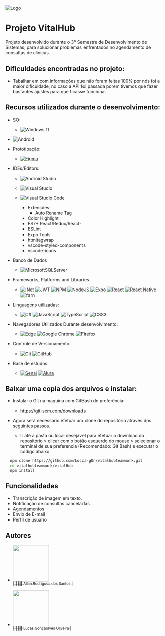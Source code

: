 ![Logo](https://github.com/Lucca-gOn/vitalhubteamwork/assets/22855740/77de95ed-639d-4adf-9596-af86b0042e1d)


# Projeto VitalHub

Projeto desenvolvido durante o 3º Semestre de Desenvolvimento de Sistemas, para solucionar problemas enfrentados no agendamento de consultas de clinicas.

## Dificuldades encontradas no projeto:

-	Tabalhar em com informações que não foram feitas 100% por nós foi a maior dificuldade, no caso a API foi passada porem tivemos que fazer bastantes ajustes para que ficasse funcional

## Recursos utilizados durante o desenvolvimento:

-	SO:
	-	![Windows 11](https://img.shields.io/badge/Windows%2011-%230079d5.svg?style=for-the-badge&logo=Windows%2011&logoColor=white)
 -	![Android](https://img.shields.io/badge/Android-3DDC84?style=for-the-badge&logo=android&logoColor=white)

-	Prototipação:
	-	[![Figma](https://img.shields.io/badge/figma-%23F24E1E.svg?style=for-the-badge&logo=figma&logoColor=white)](https://www.figma.com/design/e3ZVLtySXRLHz0EUPnWm3x/VitalHub-(Alunos)-(Copy)?node-id=0-1&t=2vPrgYVQIYrT0EBz-0)

-  IDEs/Editors:
   -  ![Android Studio](https://img.shields.io/badge/android%20studio-346ac1?style=for-the-badge&logo=android%20studio&logoColor=white)
   -  ![Visual Studio](https://img.shields.io/badge/Visual%20Studio-5C2D91.svg?style=for-the-badge&logo=visual-studio&logoColor=white)
   -  ![Visual Studio Code](https://img.shields.io/badge/Visual%20Studio%20Code-0078d7.svg?style=for-the-badge&logo=visual-studio-code&logoColor=white)
  
     	-	Extensões:
    		-	Auto Rename Tag
        - Color Highlight
        - ES7+ React/Redux/React-
        - ESLint
        - Expo Tools
        - htmltagwrap
        - vscode-styled-components
        - vscode-icons

- Banco de Dados
  -  ![MicrosoftSQLServer](https://img.shields.io/badge/Microsoft%20SQL%20Server-CC2927?style=for-the-badge&logo=microsoft%20sql%20server&logoColor=white)

-  Frameworks, Platforms and Libraries
   -  ![.Net](https://img.shields.io/badge/.NET-5C2D91?style=for-the-badge&logo=.net&logoColor=white) ![JWT](https://img.shields.io/badge/JWT-black?style=for-the-badge&logo=JSON%20web%20tokens) ![NPM](https://img.shields.io/badge/NPM-%23CB3837.svg?style=for-the-badge&logo=npm&logoColor=white) ![NodeJS](https://img.shields.io/badge/node.js-6DA55F?style=for-the-badge&logo=node.js&logoColor=white) ![Expo](https://img.shields.io/badge/expo-1C1E24?style=for-the-badge&logo=expo&logoColor=#D04A37) ![React](https://img.shields.io/badge/react-%2320232a.svg?style=for-the-badge&logo=react&logoColor=%2361DAFB) ![React Native](https://img.shields.io/badge/react_native-%2320232a.svg?style=for-the-badge&logo=react&logoColor=%2361DAFB) ![Yarn](https://img.shields.io/badge/yarn-%232C8EBB.svg?style=for-the-badge&logo=yarn&logoColor=white)
-	Linguagens utilizadas:
	-	![C#](https://img.shields.io/badge/c%23-%23239120.svg?style=for-the-badge&logo=csharp&logoColor=white) 	![JavaScript](https://img.shields.io/badge/javascript-%23323330.svg?style=for-the-badge&logo=javascript&logoColor=%23F7DF1E) ![TypeScript](https://img.shields.io/badge/typescript-%23007ACC.svg?style=for-the-badge&logo=typescript&logoColor=white) ![CSS3](https://img.shields.io/badge/css3-%231572B6.svg?style=for-the-badge&logo=css3&logoColor=white)

-	Navegadores Utilizados Durante desenvolvimento:
	-	![Edge](https://img.shields.io/badge/Edge-0078D7?style=for-the-badge&logo=Microsoft-edge&logoColor=white)	![Google Chrome](https://img.shields.io/badge/Google%20Chrome-4285F4?style=for-the-badge&logo=GoogleChrome&logoColor=white)	![Firefox](https://img.shields.io/badge/Firefox-FF7139?style=for-the-badge&logo=Firefox-Browser&logoColor=white) 

-	Controle de Versionamento:
	-	![Git](https://img.shields.io/badge/git-%23F05033.svg?style=for-the-badge&logo=git&logoColor=white)	![GitHub](https://img.shields.io/badge/github-%23121011.svg?style=for-the-badge&logo=github&logoColor=white)

-	Base de estudos:
	-	[![Senai]( https://img.shields.io/badge/Senai-Infromatica-red)](https://informatica.sp.senai.br/)	[![Alura]( https://img.shields.io/badge/-Alura-blue)](https://www.alura.com.br/)

## Baixar uma copia dos arquivos e instalar:

-	Instalar o Git na maquina com GitBash de preferência:
	-	https://git-scm.com/downloads

-	Agora será necessário efetuar um clone do repositório através dos seguintes passos.
	-	Ir até a pasta ou local desejável para efetuar o download do repositório > clicar com o botão esquerdo do mouse > selecionar o terminal de sua preferencia (Recomendado: Git Bash) e executar o código abaixo.
```bash
  npm clone https://github.com/Lucca-gOn/vitalhubteamwork.git
  cd vitalhubteamwork/vitalHub
  npm install
```


## Funcionalidades

- Transcrição de imagem em texto.
- Notificação de consultas canceladas
- Agendamentos
- Envio de E-mail
- Perfil de usuario






    
## Autores

- [<img src="https://github.com/Lucca-gOn/vitalhubteamwork/assets/22855740/fe3ac17c-18c6-4b2e-9490-176b9099db5b" width=115><br><sub>| 🙋🏼‍♂️ Allan Rodrigues dos Santos |</sub>](https://github.com/AllanR1991) 

- [<img src="https://github.com/Lucca-gOn/vitalhubteamwork/assets/22855740/f008e055-2819-4c87-a78d-130002ba2c6c" width=115><br><sub>| 🙋🏼‍♂️ Lucas Gonçaolves Oliveira |</sub>](https://github.com/Lucca-gOn) 

























